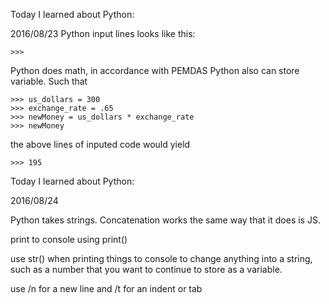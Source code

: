 Today I learned about Python:

2016/08/23
Python input lines looks like this:

```
>>>
```
Python does math, in accordance with PEMDAS
Python also can store variable.
Such that
```
>>> us_dollars = 300
>>> exchange_rate = .65
>>> newMoney = us_dollars * exchange_rate
>>> newMoney
```
the above lines of inputed code would yield
```
>>> 195
```
Today I learned about Python:

2016/08/24

Python takes strings. Concatenation works the same way that it does is JS.

print to console using print()

use str() when printing things to console to change anything into a string,
such as a number that you want to continue to store as a variable.

use /n for a new line and /t for an indent or tab
